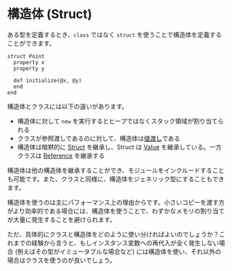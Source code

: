 # 構造体 (Struct)

ある型を定義するとき、`class` ではなく `struct` を使うことで構造体を定義することができます。

```crystal
struct Point
  property x
  property y

  def initialize(@x, @y)
  end
end
```

構造体とクラスには以下の違いがあります。
* 構造体に対して `new` を実行するとヒープではなくスタック領域が割り当てられる
* クラスが参照渡しであるのに対して、構造体は[値渡し](http://crystal-lang.org/api/Value.html)である
* 構造体は暗黙的に [Struct](http://crystal-lang.org/api/Struct.html) を継承し、Struct は [Value](http://crystal-lang.org/api/Value.html) を継承している。一方クラスは [Reference](http://crystal-lang.org/api/Reference.html) を継承する

構造体は他の構造体を継承することができ、モジュールをインクルードすることも可能です。また、クラスと同様に、構造体をジェネリック型にすることもできます。

構造体を使うのは主にパフォーマンス上の理由からです。小さいコピーを渡す方がより効率的である場合には、構造体を使うことで、わずかなメモリの割り当てが大量に発生することを避けられます。

ただ、具体的にクラスと構造体をどのように使い分ければよいのでしょうか？これまでの経験から言うと、もしインスタンス変数への再代入が全く発生しない場合 (例えばその型がイミュータブルな場合など) には構造体を使い、それ以外の場合はクラスを使うのが良いでしょう。
